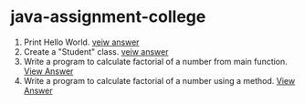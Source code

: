 # java-assignment-college
1. Print Hello World. [veiw answer](https://github.com/ssroy000/java-assignment-college/blob/main/HelloWorld.java)
2. Create a "Student" class. [veiw answer](https://github.com/ssroy000/java-assignment-college/blob/main/Student.java)
3. Write a program to calculate factorial of a number from main function. [View Answer](https://github.com/ssroy000/java-assignment-college/blob/main/Factorial.java)
4. Write a program to calculate factorial of a number using a method. [View Answer](https://github.com/ssroy000/java-assignment-college/blob/main/FactorialMethod.java)
